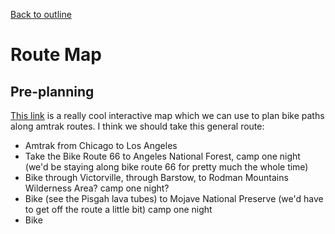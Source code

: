 [Back to outline](https://github.com/JoshBurke/Bike-a-boi/blob/master/README.md)
# Route Map

## Pre-planning
[This link](https://www.adventurecycling.org/routes-and-maps/adventure-cycling-route-network/interactive-network-map/?routecondition=true&amtrak=true) is a really cool interactive map which we can use to plan bike paths along amtrak routes. I think we should take this general route:
* Amtrak from Chicago to Los Angeles
* Take the Bike Route 66 to Angeles National Forest, camp one night (we'd be staying along bike route 66 for pretty much the whole time)
* Bike through Victorville, through Barstow, to Rodman Mountains Wilderness Area? camp one night?
* Bike (see the Pisgah lava tubes) to Mojave National Preserve (we'd have to get off the route a little bit) camp one night
* Bike 

